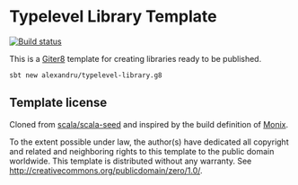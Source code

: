 # Typelevel Library Template

<a href="https://github.com/alexandru/typelevel-library.g8/actions?query=workflow%3A+build">
  <img src="https://github.com/alexandru/typelevel-library.g8/workflows/build/badge.svg" alt="Build status" />
</a>

This is a [Giter8][g8] template for creating libraries ready to be published.

```
sbt new alexandru/typelevel-library.g8
```

Template license
----------------

Cloned from [scala/scala-seed][source] and inspired by the build definition
of [Monix][monix].

To the extent possible under law, the author(s) have dedicated all
copyright and related and neighboring rights to this template to the
public domain worldwide.  This template is distributed without any
warranty. See <http://creativecommons.org/publicdomain/zero/1.0/>.

[g8]: http://www.foundweekends.org/giter8/
[monix]: https://monix.io
[source]: https://github.com/scala/scala-seed.g8
